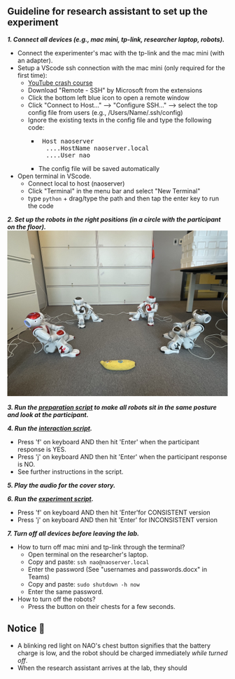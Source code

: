 ## Guideline for research assistant to set up the experiment
***1. Connect all devices (e.g., mac mini, tp-link, researcher laptop, robots).***
  - Connect the experimenter's mac with the tp-link and the mac mini (with an adapter).
  - Setup a VScode ssh connection with the mac mini (only required for the first time):
    - [YouTube crash course](https://www.youtube.com/watch?v=cOopQQIL8JU)
    - Download "Remote - SSH" by Microsoft from the extensions
    - Click the bottom left blue icon to open a remote window
    - Click "Connect to Host..." --> "Configure SSH..." --> select the top config file from users (e.g., /Users/Name/.ssh/config)
    - Ignore the existing texts in the config file and type the following code:
      - <pre> Host naoserver 
          ....HostName naoserver.local 
          ....User nao </pre>
      - The config file will be saved automatically
  - Open terminal in VScode.
    - Connect local to host (naoserver)
    - Click "Terminal" in the menu bar and select "New Terminal"
    - type `python` + drag/type the path and then tap the enter key to run the code
  
***2. Set up the robots in the right positions (in a circle with the participant on the floor).*** ![robotsetup](https://github.com/UvA-CW-Robo-research/Multi-Nao-Speech-Orchestration/blob/main/robotsetup.jpeg)

***3. Run the [preparation script](https://github.com/UvA-CW-Robo-research/Multi-Nao-Speech-Orchestration/blob/main/nao_preparation.py) to make all robots sit in the same posture and look at the participant.*** 

***4. Run the [interaction script](https://github.com/UvA-CW-Robo-research/Multi-Nao-Speech-Orchestration/blob/main/nao_interactions.py).***
- Press 'f' on keyboard AND then hit 'Enter' when the participant response is YES.
- Press 'j' on keyboard AND then hit 'Enter' when the participant response is NO.
- See further instructions in the script.
  
***5. Play the audio for the cover story.***

***6. Run the [experiment script](https://github.com/UvA-CW-Robo-research/Multi-Nao-Speech-Orchestration/blob/main/nao_experiment.py).***
- Press 'f' on keyboard AND then hit 'Enter'for CONSISTENT version
- Press 'j' on keyboard AND then hit 'Enter' for INCONSISTENT version

***7. Turn off all devices before leaving the lab.***
  - How to turn off mac mini and tp-link through the terminal?
    - Open terminal on the researcher's laptop.
    - Copy and paste: `ssh nao@naoserver.local`
    - Enter the password (See "usernames and passwords.docx" in Teams)
    - Copy and paste: `sudo shutdown -h now`
    - Enter the same password.
  - How to turn off the robots?
    - Press the button on their chests for a few seconds.
  
## Notice 🔋
- A blinking red light on NAO's chest button signifies that the battery charge is low, and the robot should be charged immediately *while turned off*.
- When the research assistant arrives at the lab, they should 




